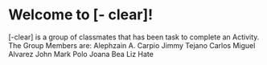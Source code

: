 # Welcome to [- clear]!
[-clear] is a group of classmates that has been task to complete an Activity.
The Group Members are:
Alephzain A. Carpio
Jimmy Tejano
Carlos Miguel Alvarez
John Mark Polo
Joana Bea Liz Hate
